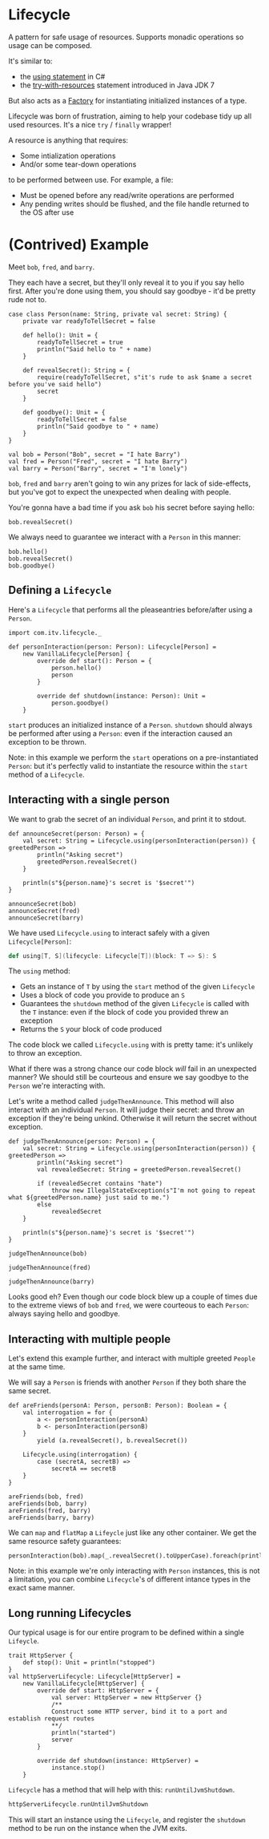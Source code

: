 Lifecycle
=====

A pattern for safe usage of resources.
Supports monadic operations so usage can be composed.

It's similar to:

* the [using statement](https://msdn.microsoft.com/en-GB/library/yh598w02.aspx) in C#
* the [try-with-resources](https://docs.oracle.com/javase/tutorial/essential/exceptions/tryResourceClose.html) statement introduced in Java JDK 7

But also acts as a [Factory](https://en.wikipedia.org/wiki/Factory_(object-oriented_programming)) for instantiating initialized instances of a type.

Lifecycle was born of frustration, aiming to help your codebase tidy up all used resources. It's a nice `try` / `finally` wrapper!

A resource is anything that requires:

* Some intialization operations
* And/or some tear-down operations

to be performed between use. For example, a file:

* Must be opened before any read/write operations are performed
* Any pending writes should be flushed, and the file handle returned to the OS after use

(Contrived) Example
=====

Meet `bob`, `fred`, and `barry`.

They each have a secret, but they'll only reveal it to you if you say hello first.
After you're done using them, you should say goodbye - it'd be pretty rude not to.

```tut
case class Person(name: String, private val secret: String) {
    private var readyToTellSecret = false

    def hello(): Unit = {
        readyToTellSecret = true
        println("Said hello to " + name)
    }

    def revealSecret(): String = {
        require(readyToTellSecret, s"it's rude to ask $name a secret before you've said hello")
        secret
    }

    def goodbye(): Unit = {
        readyToTellSecret = false
        println("Said goodbye to " + name)
    }
}
```

```tut
val bob = Person("Bob", secret = "I hate Barry")
val fred = Person("Fred", secret = "I hate Barry")
val barry = Person("Barry", secret = "I'm lonely")
```

`bob`, `fred` and `barry` aren't going to win any prizes for lack of side-effects, but you've got to expect the unexpected when dealing with people.

You're gonna have a bad time if you ask `bob` his secret before saying hello:

```tut:fail
bob.revealSecret()
```

We always need to guarantee we interact with a `Person` in this manner:
```tut
bob.hello()
bob.revealSecret()
bob.goodbye()
```

Defining a `Lifecycle`
----

Here's a `Lifecycle` that performs all the pleaseantries before/after using a `Person`.

```tut
import com.itv.lifecycle._

def personInteraction(person: Person): Lifecycle[Person] =
    new VanillaLifecycle[Person] {
        override def start(): Person = {
            person.hello()
            person
        }

        override def shutdown(instance: Person): Unit =
            person.goodbye()
    }

```

`start` produces an initialized instance of a `Person`. `shutdown` should always be performed after using a `Person`: even if the interaction caused an exception to be thrown.

Note: in this example we perform the `start` operations on a pre-instantiated `Person`: but it's perfectly valid to instantiate the resource within the `start` method of a `Lifecycle`.

Interacting with a single person
----

We want to grab the secret of an individual `Person`, and print it to stdout.


```tut
def announceSecret(person: Person) = {
    val secret: String = Lifecycle.using(personInteraction(person)) { greetedPerson =>
        println("Asking secret")
        greetedPerson.revealSecret()
    }

    println(s"${person.name}'s secret is '$secret'")
}

announceSecret(bob)
announceSecret(fred)
announceSecret(barry)
```

We have used `Lifecycle.using` to interact safely with a given `Lifecycle[Person]`:

```scala
def using[T, S](lifecycle: Lifecycle[T])(block: T => S): S
```

The `using` method:
* Gets an instance of `T` by using the `start` method of the given `Lifecycle`
* Uses a block of code you provide to produce an `S`
* Guarantees the `shutdown` method of the given `Lifecycle` is called with the `T` instance: even if the block of code you provided threw an exception
* Returns the `S` your block of code produced

The code block we called `Lifecycle.using` with is pretty tame: it's unlikely to throw an exception.

What if there was a strong chance our code block *will* fail in an unexpected manner? We should still be courteous and ensure we say goodbye to the `Person` we're interacting with.

Let's write a method called `judgeThenAnnounce`. This method will also interact with an individual `Person`.
It will judge their secret: and throw an exception if they're being unkind. Otherwise it will return the secret without exception.

```tut
def judgeThenAnnounce(person: Person) = {
    val secret: String = Lifecycle.using(personInteraction(person)) { greetedPerson =>
        println("Asking secret")
        val revealedSecret: String = greetedPerson.revealSecret()

        if (revealedSecret contains "hate")
            throw new IllegalStateException(s"I'm not going to repeat what ${greetedPerson.name} just said to me.")
        else
            revealedSecret
    }

    println(s"${person.name}'s secret is '$secret'")
}
```
```tut:fail
judgeThenAnnounce(bob)
```
```tut:fail
judgeThenAnnounce(fred)
```
```tut
judgeThenAnnounce(barry)
```

Looks good eh? Even though our code block blew up a couple of times due to the extreme views of `bob` and `fred`, we were courteous to each `Person`: always saying hello and goodbye.

Interacting with multiple people
-----

Let's extend this example further, and interact with multiple greeted `People` at the same time.

We will say a `Person` is friends with another `Person` if they both share the same secret.

```tut
def areFriends(personA: Person, personB: Person): Boolean = {
    val interrogation = for {
        a <- personInteraction(personA)
        b <- personInteraction(personB)
    }
        yield (a.revealSecret(), b.revealSecret())

    Lifecycle.using(interrogation) {
        case (secretA, secretB) =>
            secretA == secretB
    }
}

areFriends(bob, fred)
areFriends(bob, barry)
areFriends(fred, barry)
areFriends(barry, barry)
```

We can `map` and  `flatMap` a `Lifeycle` just like any other container. We get the same resource safety guarantees:

```tut
personInteraction(bob).map(_.revealSecret().toUpperCase).foreach(println)
```

Note: in this example we're only interacting with `Person` instances, this is not a limitation, you can combine `Lifecycle`'s of different intance types in the exact same manner.


Long running Lifecycles
----

Our typical usage is for our entire program to be defined within a single `Lifeycle`.

```tut
trait HttpServer {
    def stop(): Unit = println("stopped")
}
val httpServerLifecycle: Lifecycle[HttpServer] = 
    new VanillaLifecycle[HttpServer] {
        override def start: HttpServer = {
            val server: HttpServer = new HttpServer {}
            /**
            Construct some HTTP server, bind it to a port and establish request routes
            **/
            println("started")
            server
        }
        
        override def shutdown(instance: HttpServer) =
            instance.stop()
    }
```

`Lifecycle` has a method that will help with this: `runUntilJvmShutdown`.

```scala
httpServerLifecycle.runUntilJvmShutdown
```

This will start an instance using the `Lifecycle`, and register the `shutdown` method to be run on the instance when the JVM exits.